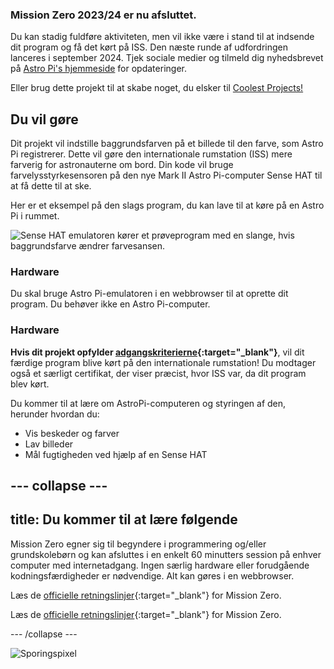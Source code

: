 ### Mission Zero 2023/24 er nu afsluttet.

Du kan stadig fuldføre aktiviteten, men vil ikke være i stand til at indsende dit program og få det kørt på ISS. Den næste runde af udfordringen lanceres i september 2024. Tjek sociale medier og tilmeld dig nyhedsbrevet på [Astro Pi's hjemmeside](https://astro-pi.org/mission-zero/) for opdateringer.

Eller brug dette projekt til at skabe noget, du elsker til [Coolest Projects!](https://online.coolestprojects.org/take-part)



## Du vil gøre

Dit projekt vil indstille baggrundsfarven på et billede til den farve, som Astro Pi registrerer. Dette vil gøre den internationale rumstation (ISS) mere farverig for astronauterne om bord. Din kode vil bruge farvelysstyrkesensoren på den nye Mark II Astro Pi-computer Sense HAT til at få dette til at ske.

Her er et eksempel på den slags program, du kan lave til at køre på en Astro Pi i rummet.

![Sense HAT emulatoren kører et prøveprogram med en slange, hvis baggrundsfarve ændrer farvesansen.](images/finished.gif)

### Hardware

Du skal bruge Astro Pi-emulatoren i en webbrowser til at oprette dit program. Du behøver ikke en Astro Pi-computer.

### Hardware

**Hvis dit projekt opfylder [adgangskriterierne](https://astro-pi.org/mission-zero/eligibility){:target="_blank"}**, vil dit færdige program blive kørt på den internationale rumstation! Du modtager også et særligt certifikat, der viser præcist, hvor ISS var, da dit program blev kørt.

Du kommer til at lære om AstroPi-computeren og styringen af den, herunder hvordan du:
+ Vis beskeder og farver
+ Lav billeder
+ Mål fugtigheden ved hjælp af en Sense HAT

--- collapse ---
---
title: Du kommer til at lære følgende
---

Mission Zero egner sig til begyndere i programmering og/eller grundskolebørn og kan afsluttes i en enkelt 60 minutters session på enhver computer med internetadgang. Ingen særlig hardware eller forudgående kodningsfærdigheder er nødvendige. Alt kan gøres i en webbrowser.

Læs de [officielle retningslinjer](https://astro-pi.org/da/mission-zero/guidelines){:target="_blank"} for Mission Zero.

Læs de [officielle retningslinjer](https://astro-pi.org/mission-zero/guidelines){:target="_blank"} for Mission Zero.

\--- /collapse \---

![Sporingspixel](https://code.org/api/hour/begin_raspberrypi_astropi.png)
